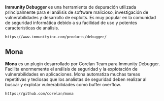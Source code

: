 **Immunity Debugger** es una herramienta de depuración utilizada principalmente para el análisis de software malicioso, investigación de vulnerabilidades y desarrollo de exploits. Es muy popular en la comunidad de seguridad informática debido a su facilidad de uso y potentes características de análisis.

```
https://www.immunityinc.com/products/debugger/
```

## Mona
**Mona** es un plugin desarrollado por Corelan Team para Immunity Debugger. Facilita enormemente el análisis de seguridad y la explotación de vulnerabilidades en aplicaciones. Mona automatiza muchas tareas repetitivas y tediosas que los analistas de seguridad deben realizar al buscar y explotar vulnerabilidades como buffer overflow.
```
https://github.com/corelan/mona
```
